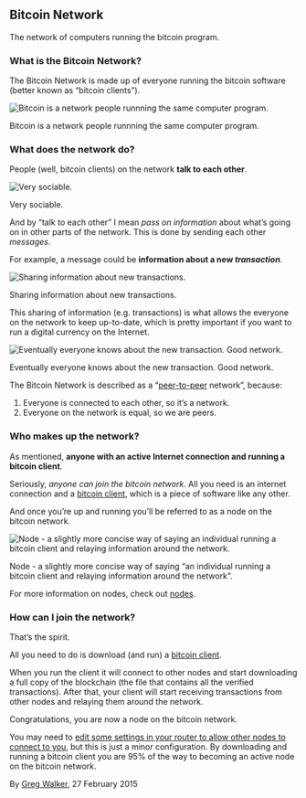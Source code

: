 ## Bitcoin Network

The network of computers running the bitcoin program.

### What is the Bitcoin Network?

The Bitcoin Network is made up of everyone running the bitcoin software (better known as “bitcoin clients”).

![Bitcoin is a network people runnning the same computer program.](images/network/png/01-software_network.png)

Bitcoin is a network people runnning the same computer program.

### What does the network do?

People (well, bitcoin clients) on the network **talk to each other**.

![Very sociable.](images/network/png/02-software_network_talking.png)

Very sociable.

And by “talk to each other” I mean _pass on information_ about what’s going on in other parts of the network. This is done by sending each other _messages_.

For example, a message could be **information about a new _transaction_**.

![Sharing information about new transactions.](images/network/png/03-software_network_talking_transaction.png)

Sharing information about new transactions.

This sharing of information (e.g. transactions) is what allows the everyone on the network to keep up-to-date, which is pretty important if you want to run a digital currency on the Internet.

![Eventually everyone knows about the new transaction. Good network.](images/network/png/04-software_network_talking_transaction_consensus.png)

Eventually everyone knows about the new transaction. Good network.

The Bitcoin Network is described as a “[peer-to-peer](https://en.wikipedia.org/wiki/Peer-to-peer) network”, because:

1.  Everyone is connected to each other, so it’s a network.
2.  Everyone on the network is equal, so we are peers.

### Who makes up the network?

As mentioned, **anyone with an active Internet connection and running a bitcoin client**.

Seriously, _anyone can join the bitcoin network_. All you need is an internet connection and a [bitcoin client](https://bitcoin.org/en/download), which is a piece of software like any other.

And once you’re up and running you’ll be referred to as a node on the bitcoin network.

![Node - a slightly more concise way of saying an individual running a bitcoin client and relaying information around the network.](images/network/png/05-nodes_network.png)

Node - a slightly more concise way of saying “an individual running a bitcoin client and relaying information around the network”.

For more information on nodes, check out [nodes](nodes).

### How can I join the network?

That’s the spirit.

All you need to do is download (and run) a [bitcoin client](https://bitcoin.org/en/download).

When you run the client it will connect to other nodes and start downloading a full copy of the blockchain (the file that contains all the verified transactions). After that, your client will start receiving transactions from other nodes and relaying them around the network.

Congratulations, you are now a node on the bitcoin network.

You may need to [edit some settings in your router to allow other nodes to connect to you](https://bitcoin.org/en/full-node#gui-peer-info), but this is just a minor configuration. By downloading and running a bitcoin client you are 95% of the way to becoming an active node on the bitcoin network.

By [Greg Walker](/about), 27 February 2015